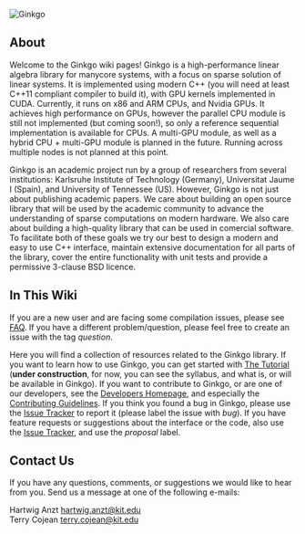 ![Ginkgo](https://raw.githubusercontent.com/ginkgo-project/ginkgo/develop/assets/logo.png)

About
-----

Welcome to the Ginkgo wiki pages! Ginkgo is a high-performance linear algebra library for manycore systems, with a focus on sparse solution of linear systems. It is implemented using modern C++ (you will need at least C++11 compliant compiler to build it), with GPU kernels implemented in CUDA. Currently, it runs on x86 and ARM CPUs, and Nvidia GPUs. It achieves high performance on GPUs, however the parallel CPU module is still not implemented (but coming soon!), so only a reference sequential implementation is available for CPUs. A multi-GPU module, as well as a hybrid CPU + multi-GPU module is planned in the future. Running across multiple nodes is not planned at this point.

Ginkgo is an academic project run by a group of researchers from several institutions: Karlsruhe Institute of Technology (Germany), Universitat Jaume I (Spain), and University of Tennessee (US). However, Ginkgo is not just about publishing academic papers. We care about building an open source library that will be used by the academic community to advance the understanding of sparse computations on modern hardware. We also care about building a high-quality library that can be used in comercial software. To facilitate both of these goals we try our best to design a modern and easy to use C++ interface, maintain extensive documentation for all parts of the library, cover the entire functionality with unit tests and provide a permissive 3-clause BSD licence.

In This Wiki
------------
If you are a new user and are facing some compilation issues, please see [FAQ](https://github.com/ginkgo-project/ginkgo/wiki/Frequently-asked-questions-(FAQ)). If you have a different problem/question, please feel free to create an issue with the tag _question_.

Here you will find a collection of resources related to the Ginkgo library. If you want to learn how to use Ginkgo, you can get started with [The Tutorial](./Tutorial:-Building-a-2D-Poisson-Solver) (__under construction__, for now, you can see the syllabus, and what is, or will be available in Ginkgo). If you want to contribute to Ginkgo, or are one of our developers, see the [Developers Homepage](./Developers-Homepage), and especially the [Contributing Guidelines](./Contributing-guidelines). If you think you found a bug in Ginkgo, please use the [Issue Tracker](/ginkgo-project/ginkgo/issues) to report it (please label the issue with _bug_). If you have feature requests or suggestions about the interface or the code, also use the [Issue Tracker](/ginkgo-project/ginkgo/issues), and use the _proposal_ label.

Contact Us
----------

If you have any questions, comments, or suggestions we would like to hear from you. Send us a message at one of the following e-mails:

Hartwig Anzt <hartwig.anzt@kit.edu>  
Terry Cojean <terry.cojean@kit.edu>  

